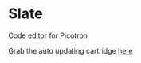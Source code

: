 # Slate
Code editor for Picotron

Grab the auto updating cartridge [here](https://www.lexaloffle.com/bbs/?tid=140703)
